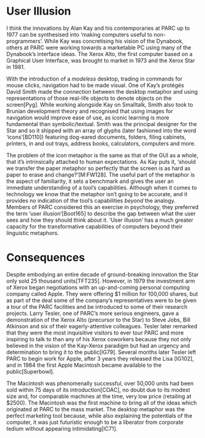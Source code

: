 ﻿User Illusion
=============

I think the innovations by Alan Kay and his contemporaries at PARC up to 1977 can be synthesised into ‘making computers useful to non-programmers’. While Kay was concretising his vision of the Dynabook, others at PARC were working towards a marketable PC using many of the Dynabook’s interface ideas. The Xerox Alto, the first computer based on a Graphical User Interface, was brought to market in 1973 and the Xerox Star in 1981.

With the introduction of a _modeless_ desktop, trading in commands for mouse clicks, navigation had to be made visual. One of Kay’s protégés David Smith made the connection between the desktop metaphor and using representations of those real-life objects to denote objects on the screen[Pyg]. While working alongside Kay on Smalltalk, Smith also took to Brunian development theory and recognised that using images for navigation would improve ease of use, as iconic learning is more fundamental than symbolic/textual. Smith was the principal designer for the Star and so it shipped with an array of glyphs (later fashioned into the word ‘icons’[BD110]) featuring dog-eared documents, folders, filing cabinets, printers, in and out trays, address books, calculators, computers and more.

The problem of the icon metaphor is the same as that of the GUI as a whole, that it’s intrinsically attached to human expectations. As Kay puts it, ‘should we transfer the paper metaphor so perfectly that the screen is as hard as paper to erase and change?’[M:FW128]. The useful part of the metaphor is the aspect of familiarity, it sets a benchmark and gives the user an immediate understanding of a tool’s capabilities. Although when it comes to technology we know that the metaphor isn’t going to be accurate, and it provides no indication of the tool’s capabilities _beyond_ the analogy. Members of PARC considered this an exercise in psychology, they preferred the term ‘user illusion’[Boot165] to describe the gap between what the user sees and how they should think about it. ‘User illusion’ has a much greater capacity for the transformative capabilities of computers beyond their linguistic metaphors.

Consequences
============

Despite embodying an entire decade of ground-breaking innovation the Star only sold 25 thousand units[TFT235]. However, in 1979 the investment arm of Xerox began negotiations with an up-and-coming personal computing company called Apple. They were offering $1 million for 100,000 shares, but as part of the deal some of the company’s representatives were to be given a tour of the PARC facilities and be introduced to some of their research projects. Larry Tesler, one of PARC’s more serious engineers, gave a demonstration of the Xerox Alto (precursor to the Star) to Steve Jobs, Bill Atkinson and six of their eagerly-attentive colleagues. Tesler later remarked that they were the most inquisitive visitors to ever tour PARC and more inspiring to talk to than any of his Xerox coworkers because they not only believed in the vision of the Kay-Xerox paradigm but had an urgency and determination to bring it to the public[IG79]. Several months later Tesler left PARC to begin work for Apple, after 3 years they released the Lisa [IG102], and in 1984 the first Apple Macintosh became available to the public[Superbowl].

The Macintosh was phenomenally successful, over 50,000 units had been sold within 75 days of its introduction[COAC], no doubt due to its modest size and, for comparable machines at the time, very low price (retailing at $2500). The Macintosh was the first machine to bring all of the ideas which originated at PARC to the mass market. The desktop metaphor was the perfect marketing tool because, while also explaining the potentials of the computer, it was just futuristic enough to be a liberator from corporate tedium without appearing intimidating[IC71].
